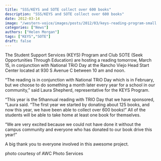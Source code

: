 ```yaml
---
title: "SSS/KEYS and SOTE collect over 600 books"
description: "SSS/KEYS and SOTE collect over 600 books"
date: 2012-03-14
image: "/western-voice/images/posts/2012/03/keys-reading-program-small.jpg"
categories: ["News"]
authors: ["Helen Morgan"]
tags: ["KEYS","SOTE"]
draft: false
---
```

The Student Support Services (KEYS) Program and Club SOTE (Seek Opportunities Through Education) are hosting a reading tomorrow, March 15, in conjunction with National TRiO Day at the Rancho Viejo Head Start Center located at 930 S Avenue C between 10 am and noon.

“The reading is in conjunction with National TRiO Day which is in February, but we choose to do something a month later every year for a school in our community,” said Laura Shepherd, representative for the KEYS Program.

“This year is the 5thannual reading with TRIO Day that we have sponsored, “Laura said. “The first year we started by donating about 125 books, and now this year, we have been able to collect over 600 books!” All of the students will be able to take home at least one book for themselves.

“We are very excited because we could not have done it without the campus community and everyone who has donated to our book drive this year!”

A big thank you to everyone involved in this awesome project.

photo courtesy of AWC Photo Services